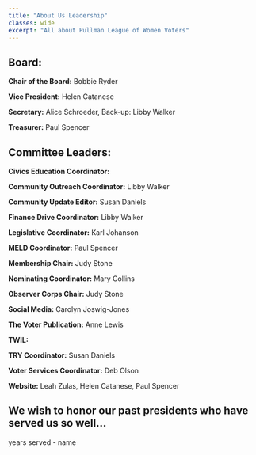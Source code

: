 ```yaml
---
title: "About Us Leadership"
classes: wide
excerpt: "All about Pullman League of Women Voters"
---
```


## Board:

**Chair of the Board:**  Bobbie Ryder

**Vice President:**  Helen Catanese

**Secretary:**  Alice Schroeder, Back-up: Libby Walker

**Treasurer:**  Paul Spencer

## Committee Leaders:

**Civics Education Coordinator:**

**Community Outreach Coordinator:**  Libby Walker

**Community Update Editor:**  Susan Daniels

**Finance Drive Coordinator:** Libby Walker

**Legislative Coordinator:**  Karl Johanson

**MELD Coordinator:**  Paul Spencer

**Membership Chair:**  Judy Stone

**Nominating Coordinator:** Mary Collins

**Observer Corps Chair:**  Judy Stone

**Social Media:**  Carolyn Joswig-Jones

**The Voter Publication:**  Anne Lewis

**TWIL:**

**TRY Coordinator:**  Susan Daniels

**Voter Services Coordinator:**  Deb Olson

**Website:**  Leah Zulas, Helen Catanese, Paul Spencer






## **We wish to honor our past presidents who have served us so well...**
years served - name
